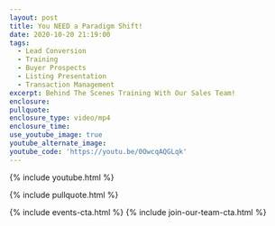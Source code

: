 ```yaml
---
layout: post
title: You NEED a Paradigm Shift!
date: 2020-10-20 21:19:00
tags:
  - Lead Conversion
  - Training
  - Buyer Prospects
  - Listing Presentation
  - Transaction Management
excerpt: Behind The Scenes Training With Our Sales Team!
enclosure:
pullquote:
enclosure_type: video/mp4
enclosure_time:
use_youtube_image: true
youtube_alternate_image:
youtube_code: 'https://youtu.be/0OwcqAQGLqk'
---
```


{% include youtube.html %}

{% include pullquote.html %}

{% include events-cta.html %} {% include join-our-team-cta.html %}